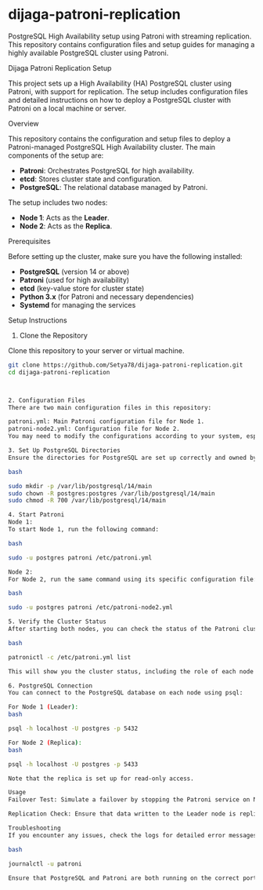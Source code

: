 # dijaga-patroni-replication
PostgreSQL High Availability setup using Patroni with streaming replication.  This repository contains configuration files and setup guides for managing  a highly available PostgreSQL cluster using Patroni.

Dijaga Patroni Replication Setup

This project sets up a High Availability (HA) PostgreSQL cluster using Patroni, with support for replication. The setup includes configuration files and detailed instructions on how to deploy a PostgreSQL cluster with Patroni on a local machine or server.

Overview

This repository contains the configuration and setup files to deploy a Patroni-managed PostgreSQL High Availability cluster. The main components of the setup are:
- **Patroni**: Orchestrates PostgreSQL for high availability.
- **etcd**: Stores cluster state and configuration.
- **PostgreSQL**: The relational database managed by Patroni.

The setup includes two nodes:
- **Node 1**: Acts as the **Leader**.
- **Node 2**: Acts as the **Replica**.

Prerequisites

Before setting up the cluster, make sure you have the following installed:
- **PostgreSQL** (version 14 or above)
- **Patroni** (used for high availability)
- **etcd** (key-value store for cluster state)
- **Python 3.x** (for Patroni and necessary dependencies)
- **Systemd** for managing the services

Setup Instructions

1. Clone the Repository

Clone this repository to your server or virtual machine.

```bash
git clone https://github.com/Setya78/dijaga-patroni-replication.git
cd dijaga-patroni-replication



2. Configuration Files
There are two main configuration files in this repository:

patroni.yml: Main Patroni configuration file for Node 1.
patroni-node2.yml: Configuration file for Node 2.
You may need to modify the configurations according to your system, especially paths and addresses for etcd and PostgreSQL data directories.

3. Set Up PostgreSQL Directories
Ensure the directories for PostgreSQL are set up correctly and owned by the postgres user. For example:

bash

sudo mkdir -p /var/lib/postgresql/14/main
sudo chown -R postgres:postgres /var/lib/postgresql/14/main
sudo chmod -R 700 /var/lib/postgresql/14/main

4. Start Patroni
Node 1:
To start Node 1, run the following command:

bash

sudo -u postgres patroni /etc/patroni.yml

Node 2:
For Node 2, run the same command using its specific configuration file:

bash

sudo -u postgres patroni /etc/patroni-node2.yml

5. Verify the Cluster Status
After starting both nodes, you can check the status of the Patroni cluster by running:

bash

patronictl -c /etc/patroni.yml list

This will show you the cluster status, including the role of each node (Leader/Replica) and whether they are running correctly.

6. PostgreSQL Connection
You can connect to the PostgreSQL database on each node using psql:

For Node 1 (Leader):
bash

psql -h localhost -U postgres -p 5432

For Node 2 (Replica):
bash

psql -h localhost -U postgres -p 5433

Note that the replica is set up for read-only access.

Usage
Failover Test: Simulate a failover by stopping the Patroni service on Node 1. Node 2 should automatically become the new Leader.

Replication Check: Ensure that data written to the Leader node is replicated to the Replica node by inserting data into Node 1 and verifying it on Node 2.

Troubleshooting
If you encounter any issues, check the logs for detailed error messages:

bash

journalctl -u patroni

Ensure that PostgreSQL and Patroni are both running on the correct ports and that the network configuration is correct.
